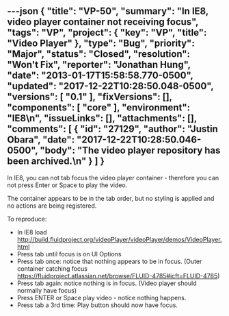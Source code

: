 ---json
{
  "title": "VP-50",
  "summary": "In IE8, video player container not receiving focus",
  "tags": "VP",
  "project": {
    "key": "VP",
    "title": "Video Player"
  },
  "type": "Bug",
  "priority": "Major",
  "status": "Closed",
  "resolution": "Won't Fix",
  "reporter": "Jonathan Hung",
  "date": "2013-01-17T15:58:58.770-0500",
  "updated": "2017-12-22T10:28:50.048-0500",
  "versions": [
    "0.1"
  ],
  "fixVersions": [],
  "components": [
    "core"
  ],
  "environment": "IE8\n",
  "issueLinks": [],
  "attachments": [],
  "comments": [
    {
      "id": "27129",
      "author": "Justin Obara",
      "date": "2017-12-22T10:28:50.046-0500",
      "body": "The video player repository has been archived.\n"
    }
  ]
}
---
In IE8, you can not tab focus the video player container - therefore you can not press Enter or Space to play the video.

The container appears to be in the tab order, but no styling is applied and no actions are being registered.

To reproduce:

* In IE8 load <http://build.fluidproject.org/videoPlayer/videoPlayer/demos/VideoPlayer.html>
* Press tab until focus is on UI Options
* Press tab once: notice that nothing appears to be in focus. (Outer container catching focus <https://fluidproject.atlassian.net/browse/FLUID-4785#icft=FLUID-4785>)
* Press tab again: notice nothing is in focus. (Video player should normally have focus)
* Press ENTER or Space play video - notice nothing happens.
* Press tab a 3rd time: Play button should now have focus.

        